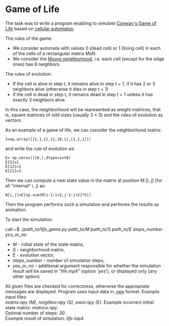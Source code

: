 # Game of Life

The task was to write a program enabling to simulate [Conway's Game of Life](https://en.wikipedia.org/wiki/Conway%27s_Game_of_Life) based on [cellular automaton](https://en.wikipedia.org/wiki/Cellular_automaton).

The rules of the game:<br />
- We consider automata with values 0 (dead cell) or 1 (living cell) in each of the cells of a rectangular matrix MxN
- We consider the [Moore neighborhood](https://en.wikipedia.org/wiki/Moore_neighborhood), i.e. each cell (except for the edge ones) has 8 neighbors.<br />

The rules of evolution:<br />
- If the cell is alive in step t, it remains alive in step t + 1, if it has 2 or 3 neighbors alive (otherwise it dies in step t + 1)
- if the cell is dead in step t, it remains dead in step t + 1 unless it has exactly 3 neighbors alive.<br />

In this case, the neighborhood will be represented as weight matrices, that is, square matrices of odd sizes (usually 3 × 3) 
and the rules of evolution as vectors. <br />

As an example of a game of life, we can consider the neighborhood matrix:
```
S=np.array([[1,1,1],[1,10,1],[1,1,1]])
```
and write the rule of evolution as:
```
E= np.zeros((18,),dtype=int8)
E[3]=1
E[12]=1
E[13]=1
```
Then we can compute a new state value in the matrix at position M [i, j] (for all "internal" i, j) as:
```
N[i,j]=E[np.sum(M[i-1:i+2,j-1:j+2]*S)]
```
Then the program performs such a simulation and performs the results as animation.<br />

To start the simulation: <br />

call:~$ *./path_to/life_game.py path_to/M path_to/S path_to/E steps_number yes_or_no*<br />

- *M* - initial state of the state matrix,
- *S* - neighborhood matrix,
- *E* - evolution vector, 
- *steps_number* - number of simulation steps,
- *yes_or_no* - additional argument responsible for whether the simulation result will be saved in "life.mp4" (option *'yes'*), or displayed only (any other option)<br />

All given files are checked for correctness, otherwise the appropriate messages are displayed.
Program uses input data in [.npy](https://numpy.org/devdocs/reference/generated/numpy.lib.format.html) format. Example input files:<br /> 
*matrix.npy (M), neighbor.npy (S), ewol.npy (E)*. Example incorrect initial state matrix: *matrice.npy*.<br />
Optimal number of steps: *30*. <br />
Example result of simulation: *life.mp4*.
